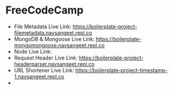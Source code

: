 # FreeCodeCamp
* File Metadata Live Link: https://boilerplate-project-filemetadata.navsangeet.repl.co
* MongoDB & Mongoose Live Link: https://boilerplate-mongomongoose.navsangeet.repl.co
* Node Live Link: 
* Request Header Live Link: https://boilerplate-project-headerparser.navsangeet.repl.co
* URL Shortener Live Link: https://boilerplate-project-timestamp-1.navsangeet.repl.co
* 

